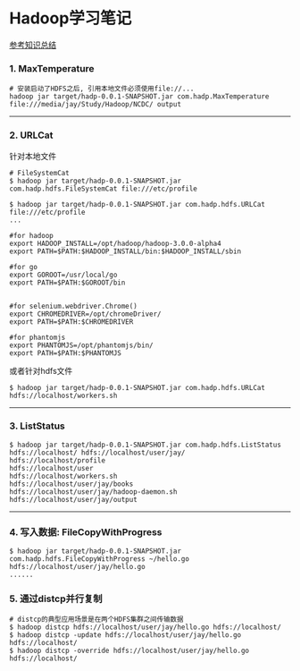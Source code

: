 # Hadoop学习笔记
[参考知识总结](https://24jay.github.io/2017/10/24/IntroductionToHadoop/#more)

### 1. MaxTemperature
```shell
# 安装启动了HDFS之后, 引用本地文件必须使用file://...
hadoop jar target/hadp-0.0.1-SNAPSHOT.jar com.hadp.MaxTemperature file:///media/jay/Study/Hadoop/NCDC/ output
```
----


### 2. URLCat
针对本地文件
```shell
# FileSystemCat
$ hadoop jar target/hadp-0.0.1-SNAPSHOT.jar com.hadp.hdfs.FileSystemCat file:///etc/profile

$ hadoop jar target/hadp-0.0.1-SNAPSHOT.jar com.hadp.hdfs.URLCat file:///etc/profile
...

#for hadoop
export HADOOP_INSTALL=/opt/hadoop/hadoop-3.0.0-alpha4
export PATH=$PATH:$HADOOP_INSTALL/bin:$HADOOP_INSTALL/sbin

#for go
export GOROOT=/usr/local/go
export PATH=$PATH:$GOROOT/bin


#for selenium.webdriver.Chrome()
export CHROMEDRIVER=/opt/chromeDriver/
export PATH=$PATH:$CHROMEDRIVER

#for phantomjs
export PHANTOMJS=/opt/phantomjs/bin/
export PATH=$PATH:$PHANTOMJS

```
或者针对hdfs文件
```shell
$ hadoop jar target/hadp-0.0.1-SNAPSHOT.jar com.hadp.hdfs.URLCat hdfs://localhost/workers.sh
```


---

### 3. ListStatus
```shell
$ hadoop jar target/hadp-0.0.1-SNAPSHOT.jar com.hadp.hdfs.ListStatus hdfs://localhost/ hdfs://localhost/user/jay/
hdfs://localhost/profile
hdfs://localhost/user
hdfs://localhost/workers.sh
hdfs://localhost/user/jay/books
hdfs://localhost/user/jay/hadoop-daemon.sh
hdfs://localhost/user/jay/output
```

----
### 4. 写入数据: FileCopyWithProgress
```shell
$ hadoop jar target/hadp-0.0.1-SNAPSHOT.jar com.hadp.hdfs.FileCopyWithProgress ~/hello.go hdfs://localhost/user/jay/hello.go
......
```

### 5. 通过distcp并行复制
```shell
# distcp的典型应用场景是在两个HDFS集群之间传输数据
$ hadoop distcp hdfs://localhost/user/jay/hello.go hdfs://localhost/
$ hadoop distcp -update hdfs://localhost/user/jay/hello.go hdfs://localhost/
$ hadoop distcp -override hdfs://localhost/user/jay/hello.go hdfs://localhost/
```
